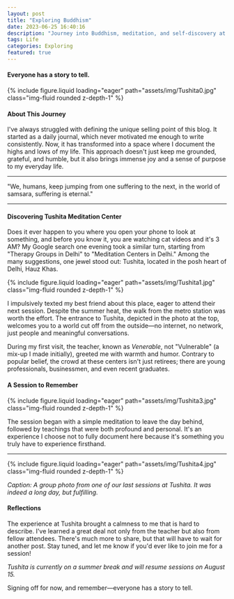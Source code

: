 ```yaml
---
layout: post
title: "Exploring Buddhism"
date: 2023-06-25 16:40:16
description: "Journey into Buddhism, meditation, and self-discovery at Tushita Meditation Center."
tags: Life 
categories: Exploring
featured: true
---
```


#### Everyone has a story to tell.

{% include figure.liquid loading="eager" path="assets/img/Tushita0.jpg" class="img-fluid rounded z-depth-1" %}

#### About This Journey

I've always struggled with defining the unique selling point of this blog. It started as a daily journal, which never motivated me enough to write consistently. Now, it has transformed into a space where I document the highs and lows of my life. This approach doesn't just keep me grounded, grateful, and humble, but it also brings immense joy and a sense of purpose to my everyday life.

---

"We, humans, keep jumping from one suffering to the next, in the world of samsara, suffering is eternal."

---

#### Discovering Tushita Meditation Center

Does it ever happen to you where you open your phone to look at something, and before you know it, you are watching cat videos and it's 3 AM? My Google search one evening took a similar turn, starting from "Therapy Groups in Delhi" to "Meditation Centers in Delhi." Among the many suggestions, one jewel stood out: Tushita, located in the posh heart of Delhi, Hauz Khas.

{% include figure.liquid loading="eager" path="assets/img/Tushita1.jpg" class="img-fluid rounded z-depth-1" %}

I impulsively texted my best friend about this place, eager to attend their next session. Despite the summer heat, the walk from the metro station was worth the effort. The entrance to Tushita, depicted in the photo at the top, welcomes you to a world cut off from the outside—no internet, no network, just people and meaningful conversations.

During my first visit, the teacher, known as *Venerable*, not "Vulnerable" (a mix-up I made initially), greeted me with warmth and humor. Contrary to popular belief, the crowd at these centers isn't just retirees; there are young professionals, businessmen, and even recent graduates.

#### A Session to Remember

{% include figure.liquid loading="eager" path="assets/img/Tushita3.jpg" class="img-fluid rounded z-depth-1" %}

The session began with a simple meditation to leave the day behind, followed by teachings that were both profound and personal. It's an experience I choose not to fully document here because it's something you truly have to experience firsthand.

---

{% include figure.liquid loading="eager" path="assets/img/Tushita4.jpg" class="img-fluid rounded z-depth-1" %}

*Caption: A group photo from one of our last sessions at Tushita. It was indeed a long day, but fulfilling.*

#### Reflections

The experience at Tushita brought a calmness to me that is hard to describe. I've learned a great deal not only from the teacher but also from fellow attendees. There's much more to share, but that will have to wait for another post. Stay tuned, and let me know if you'd ever like to join me for a session!

*Tushita is currently on a summer break and will resume sessions on August 15.*

Signing off for now, and remember—everyone has a story to tell.
